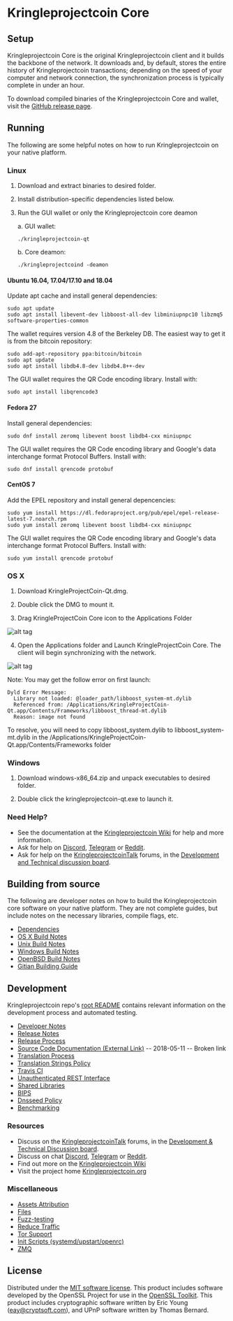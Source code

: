 Kringleprojectcoin Core
==============

Setup
---------------------
Kringleprojectcoin Core is the original Kringleprojectcoin client and it builds the backbone of the network. It downloads and, by default, stores the entire history of Kringleprojectcoin transactions; depending on the speed of your computer and network connection, the synchronization process is typically complete in under an hour.

To download compiled binaries of the Kringleprojectcoin Core and wallet, visit the [GitHub release page](https://github.com/KringleProjectCoinProject/Kringleprojectcoin/releases).

Running
---------------------
The following are some helpful notes on how to run Kringleprojectcoin on your native platform.

### Linux

1) Download and extract binaries to desired folder.

2) Install distribution-specific dependencies listed below.

3) Run the GUI wallet or only the Kringleprojectcoin core deamon

   a. GUI wallet:
   
   `./kringleprojectcoin-qt`

   b. Core deamon:
   
   `./kringleprojectcoind -deamon`

#### Ubuntu 16.04, 17.04/17.10 and 18.04

Update apt cache and install general dependencies:

```
sudo apt update
sudo apt install libevent-dev libboost-all-dev libminiupnpc10 libzmq5 software-properties-common
```

The wallet requires version 4.8 of the Berkeley DB. The easiest way to get it is from the bitcoin repository: 

```
sudo add-apt-repository ppa:bitcoin/bitcoin
sudo apt update
sudo apt install libdb4.8-dev libdb4.8++-dev
```

The GUI wallet requires the QR Code encoding library. Install with:

`sudo apt install libqrencode3`

#### Fedora 27

Install general dependencies:

`sudo dnf install zeromq libevent boost libdb4-cxx miniupnpc`

The GUI wallet requires the QR Code encoding library and Google's data interchange format Protocol Buffers. Install with:

`sudo dnf install qrencode protobuf`

#### CentOS 7

Add the EPEL repository and install general depencencies:

```
sudo yum install https://dl.fedoraproject.org/pub/epel/epel-release-latest-7.noarch.rpm
sudo yum install zeromq libevent boost libdb4-cxx miniupnpc
```

The GUI wallet requires the QR Code encoding library and Google's data interchange format Protocol Buffers. Install with:

`sudo yum install qrencode protobuf`

### OS X

1) Download KringleProjectCoin-Qt.dmg.

2) Double click the DMG to mount it. 

3) Drag KringleProjectCoin Core icon to the Applications Folder

![alt tag](https://i.imgur.com/GLhBFUV.png)

4) Open the Applications folder and Launch KringleProjectCoin Core. The client will begin synchronizing with the network.

![alt tag](https://i.imgur.com/v3962qo.png)

Note: You may get the follow error on first launch:
```
Dyld Error Message:
  Library not loaded: @loader_path/libboost_system-mt.dylib
  Referenced from: /Applications/KringleProjectCoin-Qt.app/Contents/Frameworks/libboost_thread-mt.dylib
  Reason: image not found
```
To resolve, you will need to copy libboost_system.dylib to libboost_system-mt.dylib in the /Applications/KringleProjectCoin-Qt.app/Contents/Frameworks folder

### Windows

1) Download windows-x86_64.zip and unpack executables to desired folder.

2) Double click the kringleprojectcoin-qt.exe to launch it.

### Need Help?

- See the documentation at the [Kringleprojectcoin Wiki](https://kringleprojectcoin.wiki/wiki/Kringleprojectcoin_Wiki)
for help and more information.
- Ask for help on [Discord](https://discord.gg/DUkcBst), [Telegram](https://t.me/KringleprojectcoinDev) or [Reddit](https://www.reddit.com/r/Kringleprojectcoin/).
- Ask for help on the [KringleprojectcoinTalk](https://www.kringleprojectcointalk.org/) forums, in the [Development and Technical discussion board](https://www.kringleprojectcointalk.org/?forum=661517).

Building from source
---------------------
The following are developer notes on how to build the Kringleprojectcoin core software on your native platform. They are not complete guides, but include notes on the necessary libraries, compile flags, etc.

- [Dependencies](https://github.com/KringleProjectCoinProject/Kringleprojectcoin/tree/master/doc/dependencies.md)
- [OS X Build Notes](https://github.com/KringleProjectCoinProject/Kringleprojectcoin/tree/master/doc/build-osx.md)
- [Unix Build Notes](https://github.com/KringleProjectCoinProject/Kringleprojectcoin/tree/master/doc/build-unix.md)
- [Windows Build Notes](https://github.com/KringleProjectCoinProject/Kringleprojectcoin/tree/master/doc/build-windows.md)
- [OpenBSD Build Notes](https://github.com/KringleProjectCoinProject/Kringleprojectcoin/tree/master/doc/build-openbsd.md)
- [Gitian Building Guide](https://github.com/KringleProjectCoinProject/Kringleprojectcoin/tree/master/doc/gitian-building.md)

Development
---------------------
Kringleprojectcoin repo's [root README](https://github.com/KringleProjectCoinProject/Kringleprojectcoin/blob/master/README.md) contains relevant information on the development process and automated testing.

- [Developer Notes](https://github.com/KringleProjectCoinProject/Kringleprojectcoin/blob/master/doc/developer-notes.md)
- [Release Notes](https://github.com/KringleProjectCoinProject/Kringleprojectcoin/blob/master/doc/release-notes.md)
- [Release Process](https://github.com/KringleProjectCoinProject/Kringleprojectcoin/blob/master/doc/release-process.md)
- [Source Code Documentation (External Link)](https://dev.visucore.com/kringleprojectcoin/doxygen/) -- 2018-05-11 -- Broken link
- [Translation Process](https://github.com/KringleProjectCoinProject/Kringleprojectcoin/blob/master/doc/translation_process.md)
- [Translation Strings Policy](https://github.com/KringleProjectCoinProject/Kringleprojectcoin/blob/master/doc/translation_strings_policy.md)
- [Travis CI](https://github.com/KringleProjectCoinProject/Kringleprojectcoin/blob/master/doc/travis-ci.md)
- [Unauthenticated REST Interface](https://github.com/KringleProjectCoinProject/Kringleprojectcoin/blob/master/doc/REST-interface.md)
- [Shared Libraries](https://github.com/KringleProjectCoinProject/Kringleprojectcoin/blob/master/doc/shared-libraries.md)
- [BIPS](https://github.com/KringleProjectCoinProject/Kringleprojectcoin/blob/master/doc/bips.md)
- [Dnsseed Policy](https://github.com/KringleProjectCoinProject/Kringleprojectcoin/blob/master/doc/dnsseed-policy.md)
- [Benchmarking](https://github.com/KringleProjectCoinProject/Kringleprojectcoin/blob/master/doc/benchmarking.md)

### Resources
- Discuss on the [KringleprojectcoinTalk](https://www.kringleprojectcointalk.org/) forums, in the [Development & Technical Discussion board](https://www.kringleprojectcointalk.org/?forum=661517).
- Discuss on chat [Discord](https://discord.gg/DUkcBst), [Telegram](https://t.me/KringleprojectcoinDev) or [Reddit](https://www.reddit.com/r/Kringleprojectcoin/).
- Find out more on the [Kringleprojectcoin Wiki](https://kringleprojectcoin.wiki/wiki/Kringleprojectcoin_Wiki)
- Visit the project home [Kringleprojectcoin.org](https://kringleprojectcoin.org)

### Miscellaneous
- [Assets Attribution](https://github.com/KringleProjectCoinProject/Kringleprojectcoin/blob/master/doc/assets-attribution.md)
- [Files](https://github.com/KringleProjectCoinProject/Kringleprojectcoin/blob/master/doc/files.md)
- [Fuzz-testing](https://github.com/KringleProjectCoinProject/Kringleprojectcoin/blob/master/doc/fuzzing.md)
- [Reduce Traffic](https://github.com/KringleProjectCoinProject/Kringleprojectcoin/blob/master/doc/reduce-traffic.md)
- [Tor Support](https://github.com/KringleProjectCoinProject/Kringleprojectcoin/blob/master/doc/tor.md)
- [Init Scripts (systemd/upstart/openrc)](https://github.com/KringleProjectCoinProject/Kringleprojectcoin/blob/master/doc/init.md)
- [ZMQ](https://github.com/KringleProjectCoinProject/Kringleprojectcoin/blob/master/doc/zmq.md)

License
---------------------
Distributed under the [MIT software license](https://github.com/KringleProjectCoinProject/Kringleprojectcoin/blob/master/COPYING).
This product includes software developed by the OpenSSL Project for use in the [OpenSSL Toolkit](https://www.openssl.org/). This product includes
cryptographic software written by Eric Young ([eay@cryptsoft.com](mailto:eay@cryptsoft.com)), and UPnP software written by Thomas Bernard.
